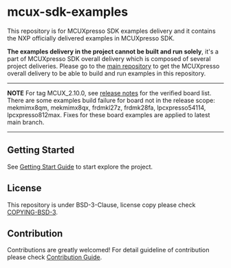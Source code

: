# mcux-sdk-examples

This repository is for MCUXpresso SDK examples delivery and it contains the NXP officially delivered examples in MCUXpresso SDK. 

**The examples delivery in the project cannot be built and run solely**, it's a part of MCUXpresso SDK overall delivery which is composed of several project deliveries. Please go to the [main repository](https://github.com/NXPmicro/mcux-sdk/) to get the MCUXpresso overall delivery to be able to build and run examples in this repository.

---
**NOTE**
For tag MCUX_2.10.0, see [release notes](https://github.com/NXPmicro/mcux-sdk-examples/releases/tag/MCUX_2.10.0) for the verified board list. There are some examples build failure for board not in the release scope: mekmimx8qm, mekmimx8qx, frdmkl27z, frdmk28fa, lpcxpresso54114, lpcxpresso812max. Fixes for these board examples are applied to latest main branch.

---

## Getting Started
See [Getting Start Guide](https://github.com/nxp-mcuxpresso/mcux-sdk/blob/main/docs/Getting_Started.md) to start explore the project.

## License
This repository is under BSD-3-Clause, license copy please check [COPYING-BSD-3](COPYING-BSD-3).

## Contribution
Contributions are greatly welcomed! For detail guideline of contribution please check [Contribution Guide](https://github.com/nxp-mcuxpresso/mcux-sdk/blob/main/CONTRIBUTING.md).

